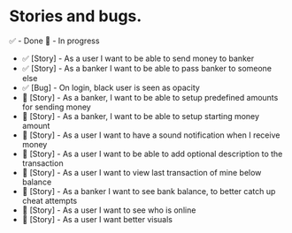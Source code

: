 # Stories and bugs.

✅ - Done
🔵 - In progress

- ✅ [Story] - As a user I want to be able to send money to banker
- ✅ [Story] - As a banker I want to be able to pass banker to someone else
- ✅ [Bug] - On login, black user is seen as opacity
- 🔵 [Story] - As a banker, I want to be able to setup predefined amounts for sending money
- 🔵 [Story] - As a banker, I want to be able to setup starting money amount
- 🔵 [Story] - As a user I want to have a sound notification when I receive money
- 🔵 [Story] - As a user I want to be able to add optional description to the transaction
- 🔵 [Story] - As a user I want to view last transaction of mine below balance
- 🔵 [Story] - As a banker I want to see bank balance, to better catch up cheat attempts
- 🔵 [Story] - As a user I want to see who is online
- 🔵 [Story] - As a user I want better visuals